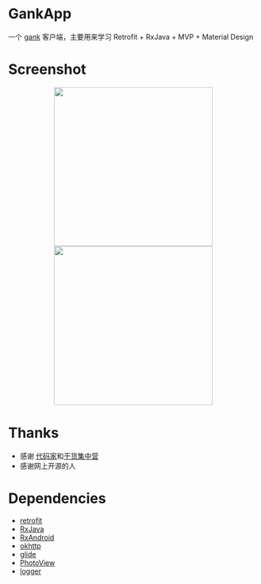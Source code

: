 # GankApp
一个 [gank](gank.io) 客户端，主要用来学习 Retrofit + RxJava + MVP + Material Design

# Screenshot
<div style="text-align:center">
    <img src="http://7xrac3.com1.z0.glb.clouddn.com/device-meizhi.png" width="320px"> <img src="http://7xrac3.com1.z0.glb.clouddn.com/device-gank.png" width="320px">
</div>


# Thanks
- 感谢 [代码家](https://github.com/daimajia)和[干货集中营](gank.io)
- 感谢网上开源的人

# Dependencies
- [retrofit](https://github.com/square/retrofit)
- [RxJava](https://github.com/ReactiveX/RxJava)
- [RxAndroid](https://github.com/ReactiveX/RxAndroid)
- [okhttp](https://github.com/square/okhttp)
- [glide](https://github.com/bumptech/glide)
- [PhotoView](https://github.com/chrisbanes/PhotoView)
- [logger](https://github.com/orhanobut/logger)








